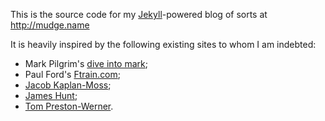 This is the source code for my [Jekyll](http://jekyllrb.com/)-powered blog of
sorts at http://mudge.name

It is heavily inspired by the following existing sites to whom I am indebted:

* Mark Pilgrim's [dive into mark](http://diveintomark.org);
* Paul Ford's [Ftrain.com](http://www.ftrain.com);
* [Jacob Kaplan-Moss](http://jacobian.org/);
* [James Hunt](http://ohthatjames.github.com/);
* [Tom Preston-Werner](http://tom.preston-werner.com/).
